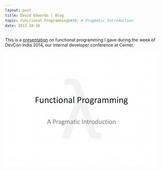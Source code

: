```yaml
---
layout: post
title: David Edwards | Blog
topic: Functional Programming&#58; A Pragmatic Introduction
date: 2013-10-10
---
```

This is a [presentation](https://dl.dropboxusercontent.com/u/6310959/fn-prog-intro.pdf) on functional programming I gave during
the week of DevCon India 2014, our internal developer conference at Cerner.

[![Funtional Programming: A Pragmatic Introduction](/images/fn-prog-intro.png)](https://dl.dropboxusercontent.com/u/6310959/fn-prog-intro.pdf "Functional Programming: A Pragmatic Introduction")
